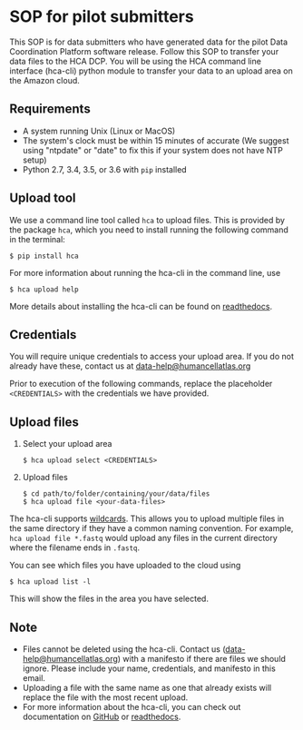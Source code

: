 # SOP for pilot submitters

This SOP is for data submitters who have generated data for the pilot Data Coordination Platform software release. Follow this SOP to transfer your data files to the HCA DCP. You will be using the HCA command line interface (hca-cli) python module to transfer your data to an upload area on the Amazon cloud.


## Requirements

- A system running Unix (Linux or MacOS)
- The system's clock must be within 15 minutes of accurate (We suggest using "ntpdate" or "date" to fix this if your system does not have NTP setup)
- Python 2.7, 3.4, 3.5, or 3.6 with `pip` installed

## Upload tool

We use a command line tool called `hca` to upload files. This is provided by the package `hca`, which you need to install running the following command in the terminal:

```
$ pip install hca
```

For more information about running the hca-cli in the command line, use 

```
$ hca upload help
```

More details about installing the hca-cli can be found on [readthedocs](http://hca.readthedocs.io/en/latest/).

## Credentials

You will require unique credentials to access your upload area. If you do not already have these, contact us at data-help@humancellatlas.org

Prior to execution of the following commands, replace the placeholder `<CREDENTIALS>` with the credentials we have provided.

## Upload files

1. Select your upload area

    ```
    $ hca upload select <CREDENTIALS>
    ```

1. Upload files

    ```
    $ cd path/to/folder/containing/your/data/files
    $ hca upload file <your-data-files>
    ```

The hca-cli supports [wildcards](https://en.wikibooks.org/wiki/A_Quick_Introduction_to_Unix/Wildcards). This allows you to upload multiple files in the same directory if they have a common naming convention. For example, `hca upload file *.fastq` would upload any files in the current directory where the filename ends in `.fastq`.

You can see which files you have uploaded to the cloud using 

```
$ hca upload list -l
```

This will show the files in the area you have selected.

## Note

* Files cannot be deleted using the hca-cli. Contact us (data-help@humancellatlas.org) with a manifesto if there are files we should ignore. Please include your name, credentials, and manifesto in this email.
* Uploading a file with the same name as one that already exists will replace the file with the most recent upload.
* For more information about the hca-cli, you can check out documentation on 
[GitHub](https://github.com/HumanCellAtlas/dcp-cli) or [readthedocs](http://hca.readthedocs.io/en/latest/).
